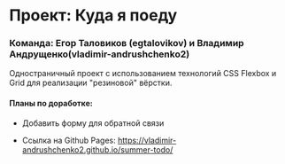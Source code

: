 # Проект: Куда я поеду
### Команда: Егор Таловиков (egtalovikov) и Владимир Андрущенко(vladimir-andrushchenko2)

Одностраничный проект с использованием технологий CSS Flexbox и Grid для реализации "резиновой" вёрстки.

#### Планы по доработке:
* Добавить форму для обратной связи

- Ссылка на Github Pages: https://vladimir-andrushchenko2.github.io/summer-todo/
